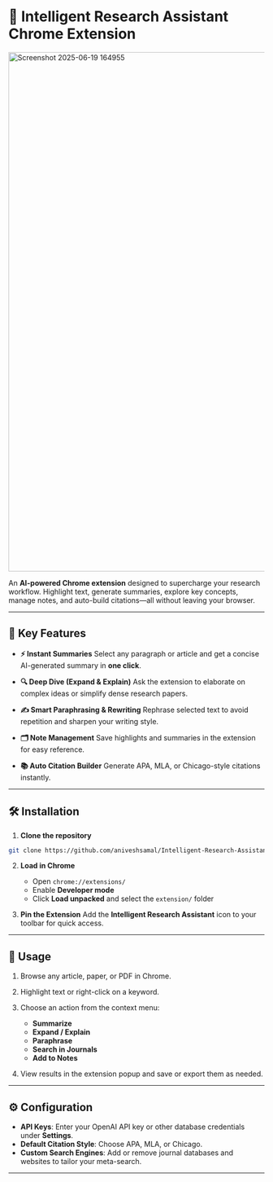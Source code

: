 # 🧠 Intelligent Research Assistant Chrome Extension
<img width="1920" height="1020" alt="Screenshot 2025-06-19 164955" src="https://github.com/user-attachments/assets/b5e9b646-9d78-4427-8925-2f23f4afad90" />



An **AI-powered Chrome extension** designed to supercharge your research workflow. Highlight text, generate summaries, explore key concepts, manage notes, and auto-build citations—all without leaving your browser.

---

## 🚀 Key Features

* **⚡ Instant Summaries**
  Select any paragraph or article and get a concise AI-generated summary in **one click**.

* **🔍 Deep Dive (Expand & Explain)**
  Ask the extension to elaborate on complex ideas or simplify dense research papers.

* **✍️ Smart Paraphrasing & Rewriting**
  Rephrase selected text to avoid repetition and sharpen your writing style.

* **🗂 Note Management**
  Save highlights and summaries in the extension for easy reference.

* **📚 Auto Citation Builder**
  Generate APA, MLA, or Chicago-style citations instantly.

---

## 🛠 Installation

1. **Clone the repository**

```bash
git clone https://github.com/aniveshsamal/Intelligent-Research-Assistant-Chrome-extension-.git
```

2. **Load in Chrome**

   * Open `chrome://extensions/`
   * Enable **Developer mode**
   * Click **Load unpacked** and select the `extension/` folder

3. **Pin the Extension**
   Add the **Intelligent Research Assistant** icon to your toolbar for quick access.

---

## 📖 Usage

1. Browse any article, paper, or PDF in Chrome.

2. Highlight text or right-click on a keyword.

3. Choose an action from the context menu:

   * **Summarize**
   * **Expand / Explain**
   * **Paraphrase**
   * **Search in Journals**
   * **Add to Notes**

4. View results in the extension popup and save or export them as needed.

---

## ⚙️ Configuration

* **API Keys**: Enter your OpenAI API key or other database credentials under **Settings**.
* **Default Citation Style**: Choose APA, MLA, or Chicago.
* **Custom Search Engines**: Add or remove journal databases and websites to tailor your meta-search.

---
